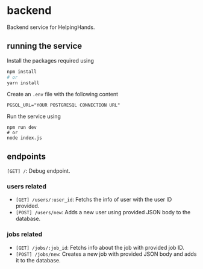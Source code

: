 # backend

Backend service for HelpingHands.

## running the service

Install the packages required using 
```sh
npm install
# or
yarn install
```
Create an `.env` file with the following content 
```
PGSQL_URL="YOUR POSTGRESQL CONNECTION URL"
```
Run the service using 
```
npm run dev
# or
node index.js
```
## endpoints

`[GET] /`: Debug endpoint.

### users related

-   `[GET] /users/:user_id`: Fetchs the info of user with the user ID provided.
-   `[POST] /users/new`: Adds a new user using provided JSON body to the database.

### jobs related

-   `[GET] /jobs/:job_id`: Fetchs info about the job with provided job ID.
-   `[POST] /jobs/new`: Creates a new job with provided JSON body and adds it to the database.
